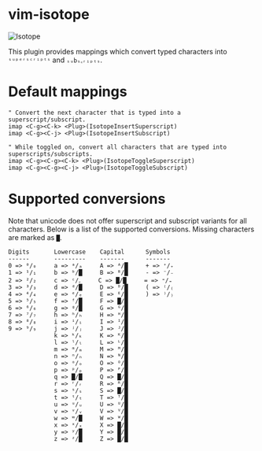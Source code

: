 # vim-isotope

![Isotope](https://upload.wikimedia.org/wikipedia/commons/thumb/e/e4/204_Isotopes_of_Hydrogen-01.jpg/800px-204_Isotopes_of_Hydrogen-01.jpg)


This plugin provides mappings which convert typed characters into `ˢᵘᵖᵉʳˢᶜʳⁱᵖᵗˢ` and `ₛᵤbₛ꜀ᵣᵢₚₜₛ`.


# Default mappings

```vim
" Convert the next character that is typed into a superscript/subscript.
imap <C-g><C-k> <Plug>(IsotopeInsertSuperscript)
imap <C-g><C-j> <Plug>(IsotopeInsertSubscript)

" While toggled on, convert all characters that are typed into superscripts/subscripts.
imap <C-g><C-g><C-k> <Plug>(IsotopeToggleSuperscript)
imap <C-g><C-g><C-j> <Plug>(IsotopeToggleSubscript)
```

# Supported conversions

Note that unicode does not offer superscript and subscript variants for all characters. Below is a list of the supported conversions. Missing characters are marked as `█`.

```
Digits       Lowercase    Capital      Symbols
------       ---------    -------      -------
0 => ⁰/₀     a => ᵃ/ₐ     A => ᴬ/█     + => ⁺/₊
1 => ¹/₁     b => ᵇ/█     B => ᴮ/█     - => ⁻/₋
2 => ²/₂     c => ᶜ/꜀     C => █/█     = => ⁼/₌
3 => ³/₃     d => ᵈ/█     D => ᴰ/█     ( => ⁽/₍
4 => ⁴/₄     e => ᵉ/ₑ     E => ᴱ/█     ) => ⁾/₎
5 => ⁵/₅     f => ᶠ/█     F => █/█
6 => ⁶/₆     g => ᵍ/█     G => ᴳ/█
7 => ⁷/₇     h => ʰ/ₕ     H => ᴴ/█
8 => ⁸/₈     i => ⁱ/ᵢ     I => ᴵ/█
9 => ⁹/₉     j => ʲ/ⱼ     J => ᴶ/█
             k => ᵏ/ₖ     K => ᴷ/█
             l => ˡ/ₗ     L => ᴸ/█
             m => ᵐ/ₘ     M => ᴹ/█
             n => ⁿ/ₙ     N => ᴺ/█
             o => ᵒ/ₒ     O => ᴼ/█
             p => ᵖ/ₚ     P => ᴾ/█
             q => █/█     Q => █/█
             r => ʳ/ᵣ     R => ᴿ/█
             s => ˢ/ₛ     S => █/█
             t => ᵗ/ₜ     T => ᵀ/█
             u => ᵘ/ᵤ     U => ᵁ/█
             v => ᵛ/ᵥ     V => ⱽ/█
             w => ʷ/█     W => ᵂ/█
             x => ˣ/ₓ     X => █/█
             y => ʸ/█     Y => █/█
             z => ᶻ/█     Z => █/█
```
